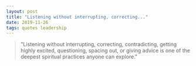 ```yaml
---
layout: post
title: "Listening without interrupting, correcting..."
date: 2019-11-26
tags: quotes leadership
---
```


> "Listening without interrupting, correcting, contradicting, getting highly excited, questioning, spacing out, or giving advice is one of the deepest spiritual practices anyone can explore."
